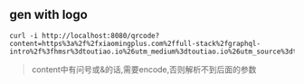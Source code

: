 ## gen with logo
```
curl -i http://localhost:8080/qrcode?content=https%3a%2f%2fxiaomingplus.com%2ffull-stack%2fgraphql-intro%2f%3fhmsr%3dtoutiao.io%26utm_medium%3dtoutiao.io%26utm_source%3dtoutiao.io&logoUrl=https://gss0.baidu.com/9fo3dSag_xI4khGko9WTAnF6hhy/zhidao/pic/item/b8014a90f603738debc986beb61bb051f919ecaf.jpg
```
>content中有问号或&的话,需要encode,否则解析不到后面的参数